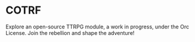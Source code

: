 # COTRF
Explore an open-source TTRPG module, a work in progress, under the Orc License. Join the rebellion and shape the adventure!
